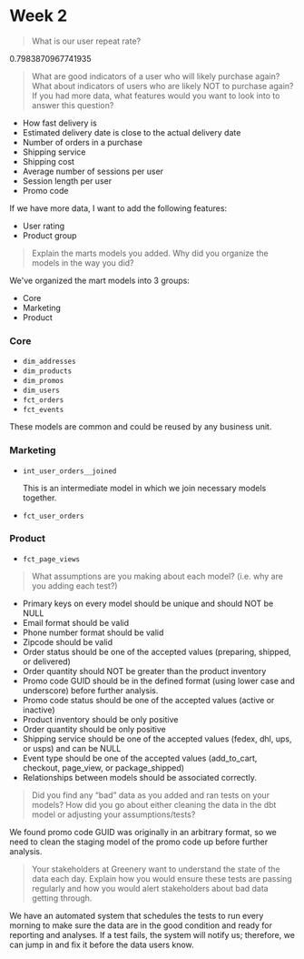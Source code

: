 # Week 2

> What is our user repeat rate?

0.7983870967741935

> What are good indicators of a user who will likely purchase again? What about indicators of users who are likely NOT to purchase again? If you had more data, what features would you want to look into to answer this question?

* How fast delivery is
* Estimated delivery date is close to the actual delivery date
* Number of orders in a purchase
* Shipping service
* Shipping cost
* Average number of sessions per user
* Session length per user
* Promo code

If we have more data, I want to add the following features:

* User rating
* Product group

> Explain the marts models you added. Why did you organize the models in the way you did?

We've organized the mart models into 3 groups:

* Core
* Marketing
* Product

### Core

* `dim_addresses`
* `dim_products`
* `dim_promos`
* `dim_users`
* `fct_orders`
* `fct_events`

These models are common and could be reused by any business unit.

### Marketing

* `int_user_orders__joined`
  
  This is an intermediate model in which we join necessary models together.

* `fct_user_orders`

### Product

* `fct_page_views`

> What assumptions are you making about each model? (i.e. why are you adding each test?)

* Primary keys on every model should be unique and should NOT be NULL
* Email format should be valid
* Phone number format should be valid
* Zipcode should be valid
* Order status should be one of the accepted values (preparing, shipped, or delivered)
* Order quantity should NOT be greater than the product inventory
* Promo code GUID should be in the defined format (using lower case and underscore) before further analysis.
* Promo code status should be one of the accepted values (active or inactive)
* Product inventory should be only positive
* Order quantity should be only positive
* Shipping service should be one of the accepted values (fedex, dhl, ups, or usps) and can be NULL
* Event type should be one of the accepted values (add_to_cart, checkout, page_view, or package_shipped)
* Relationships between models should be associated correctly.

> Did you find any “bad” data as you added and ran tests on your models? How did you go about either cleaning the data in the dbt model or adjusting your assumptions/tests?

We found promo code GUID was originally in an arbitrary format, so we need to clean the staging model of the promo code up before further analysis.

> Your stakeholders at Greenery want to understand the state of the data each day. Explain how you would ensure these tests are passing regularly and how you would alert stakeholders about bad data getting through.

We have an automated system that schedules the tests to run every morning to make sure the data are in the good condition and ready for reporting and analyses. If a test fails, the system will notify us; therefore, we can jump in and fix it before the data users know.